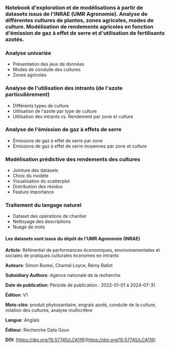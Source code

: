 ### Notebook d'exploration et de modélisations à partir de datasets issus de l'INRAE (UMR Agronomie). Analyse de différentes cultures de plantes, zones agricoles, modes de culture. Modélisation de rendements agricoles en fonction d'émission de gaz à effet de serre et d'utilisation de fertilisants azotés.

### Analyse univariée  
- Présentation des jeux de données
- Modes de conduite des cultures
- Zones agricoles
### Analyse de l'utilisation des intrants (de l'azote particulièrement)
- Différents types de culture  
- Utilisation de l'azote par type de culture  
- Utilisation des intrants vs. Rendement par zone et culture  
### Analyse de l'émission de gaz à effets de serre
- Émissions de gaz à effet de serre par zone
- Émissions de gaz à effet de serre moyennes par zone et culture
### Modélisation prédictive des rendements des cultures
- Jointure des datasets
- Choix du modèle
- Visualisation du scatterplot
- Distribution des résidus
- Feature importance
### Traitement du langage naturel
- Dataset des opérations de chantier
- Nettoyage des descriptions
- Nuage de mots
  
  
#### Les datasets sont issus du dépôt de l'UMR Agronomie (INRAE)
**Article**: Référentiel de performances économiques, environnementales et sociales de pratiques culturales économes en intrants

**Auteurs**: Simon Buresi, Chantal Loyce, Rémy Ballot

**Subsidiary Authors**: Agence nationale de la recherche

**Date de publication**: Période de publication : 2022-01-01 à 2024-07-31

**Édition**: V1

**Mots-clés**: produit phytosanitaire, engrais azoté, conduite de la culture, rotation des cultures, analyse multicritère

**Langue**: Anglais

**Éditeur**: Recherche Data Gouv

**DOI**: [https://doi.org/10.57745/LCA116](https://doi.org/10.57745/LCA116)
